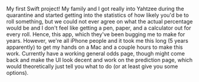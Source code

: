 My first Swift project! My family and I got really into Yahtzee during the quarantine and started getting into the statistics of how likely you'd be to roll something, but we could not ever agree on what the actual percentage would be and I don't feel like getting a pen, paper, and a calculator out for every roll. Hence, this app, which they've been bugging me to make for years. However, we're all iPhone people and it took me this long (5 years apparently) to get my hands on a Mac and a couple hours to make this work. Currently have a working general odds page, though might come back and make the UI look decent and work on the prediction page, which would theoretically just tell you what to do (or at least give you some options). 
